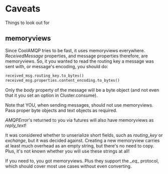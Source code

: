 # Caveats

Things to look out for

## memoryviews

Since CoolAMQP tries to be fast, it uses memoryviews everywhere. _ReceivedMessage_ properties, and message
properties therefore, are memoryviews. So, it you wanted to read the routing key a message was sent with,
or message's encoding, you should do:

```python
received_msg.routing_key.to_bytes()
received_msg.properties.content_encoding.to_bytes()
```

Only the _body_ property of the message will be a byte object (and not even that it you set an option
in Cluster.consume).

Note that YOU, when sending messages, should not use memoryviews. Pass proper byte objects and text objects
as required.

_AMQPError_'s returned to you via futures will also have memoryviews as _reply_text_!

It was considered whether to unserialize short fields, such as _routing_key_ or _exchange_, but it was decided against. 
Creating a new memoryview carries at least much overhead as an empty string, but there's no need to copy.
Plus, it's not known whether you will use these strings at all!

If you need to, you got memoryviews. Plus they support the \__eq__ protocol, which should cover most
use cases without even converting.
